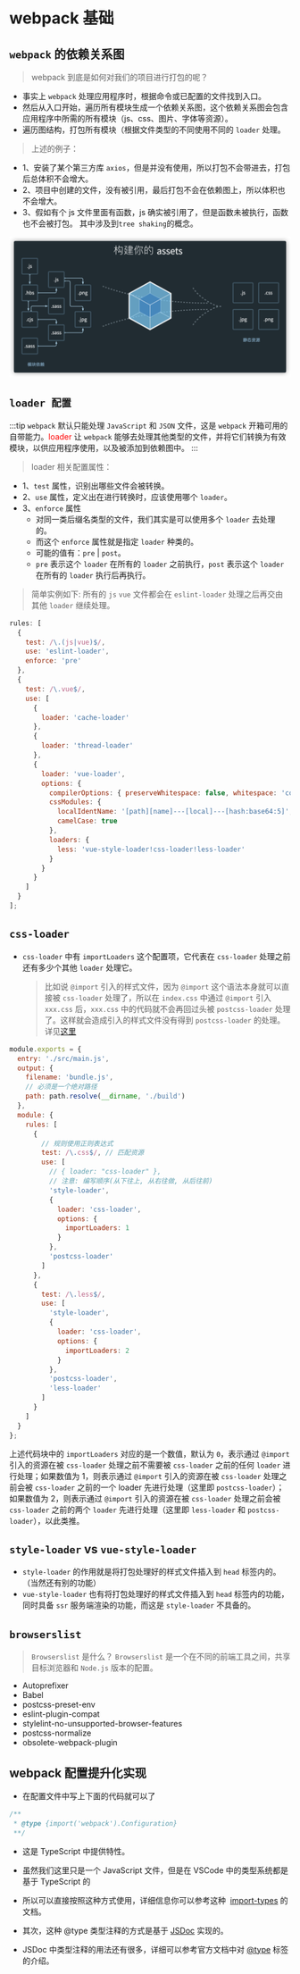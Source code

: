# webpack 基础

## `webpack` 的依赖关系图

> webpack 到底是如何对我们的项目进行打包的呢？

- 事实上 `webpack` 处理应用程序时，根据命令或已配置的文件找到入口。
- 然后从入口开始，遍历所有模块生成一个依赖关系图，这个依赖关系图会包含应用程序中所需的所有模块（js、css、图片、字体等资源）。
- 遍历图结构，打包所有模块（根据文件类型的不同使用不同的 `loader` 处理。

> 上述的例子：

- 1、安装了某个第三方库 `axios`，但是并没有使用，所以打包不会带进去，打包后总体积不会增大。
- 2、项目中创建的文件，没有被引用，最后打包不会在依赖图上，所以体积也不会增大。
- 3、假如有个 js 文件里面有函数，js 确实被引用了，但是函数未被执行，函数也不会被打包。
  其中涉及到`tree shaking`的概念。

![webpack_main](webpack_main.png)

## `loader 配置`

:::tip
`webpack` 默认只能处理 `JavaScript` 和 `JSON` 文件，这是 `webpack` 开箱可用的自带能力。<font style="color: red">loader</font> 让 `webpack` 能够去处理其他类型的文件，并将它们转换为有效模块，以供应用程序使用，以及被添加到依赖图中。
:::

> loader 相关配置属性：

- 1、`test` 属性，识别出哪些文件会被转换。
- 2、`use` 属性，定义出在进行转换时，应该使用哪个 `loader`。
- 3、`enforce` 属性
  - 对同一类后缀名类型的文件，我们其实是可以使用多个 `loader` 去处理的。
  - 而这个 `enforce` 属性就是指定 `loader` 种类的。
  - 可能的值有：`pre` | `post`。
  - `pre` 表示这个 `loader` 在所有的 `loader` 之前执行，`post` 表示这个 `loader` 在所有的 `loader` 执行后再执行。

> 简单实例如下: 所有的 `js` `vue` 文件都会在 `eslint-loader` 处理之后再交由其他 `loader` 继续处理。

```js
rules: [
  {
    test: /\.(js|vue)$/,
    use: 'eslint-loader',
    enforce: 'pre'
  },
  {
    test: /\.vue$/,
    use: [
      {
        loader: 'cache-loader'
      },
      {
        loader: 'thread-loader'
      },
      {
        loader: 'vue-loader',
        options: {
          compilerOptions: { preserveWhitespace: false, whitespace: 'condense' },
          cssModules: {
            localIdentName: '[path][name]---[local]---[hash:base64:5]',
            camelCase: true
          },
          loaders: {
            less: 'vue-style-loader!css-loader!less-loader'
          }
        }
      }
    ]
  }
];
```

## `css-loader`

- `css-loader` 中有 `importLoaders` 这个配置项，它代表在 `css-loader` 处理之前还有多少个其他 `loader` 处理它。
  > 比如说 `@import` 引入的样式文件，因为 `@import` 这个语法本身就可以直接被 `css-loader` 处理了，所以在 `index.css` 中通过 `@import` 引入 `xxx.css` 后，`xxx.css` 中的代码就不会再回过头被 `postcss-loader` 处理了。这样就会造成引入的样式文件没有得到 `postcss-loader` 的处理。详见[这里](https://juejin.cn/post/7000519839378833416)

```js
module.exports = {
  entry: './src/main.js',
  output: {
    filename: 'bundle.js',
    // 必须是一个绝对路径
    path: path.resolve(__dirname, './build')
  },
  module: {
    rules: [
      {
        // 规则使用正则表达式
        test: /\.css$/, // 匹配资源
        use: [
          // { loader: "css-loader" },
          // 注意: 编写顺序(从下往上, 从右往做, 从后往前)
          'style-loader',
          {
            loader: 'css-loader',
            options: {
              importLoaders: 1
            }
          },
          'postcss-loader'
        ]
      },
      {
        test: /\.less$/,
        use: [
          'style-loader',
          {
            loader: 'css-loader',
            options: {
              importLoaders: 2
            }
          },
          'postcss-loader',
          'less-loader'
        ]
      }
    ]
  }
};
```

上述代码块中的 `importLoaders` 对应的是一个数值，默认为 `0`，表示通过 `@import` 引入的资源在被 `css-loader` 处理之前不需要被 `css-loader` 之前的任何 `loader` 进行处理；如果数值为 1，则表示通过 `@import` 引入的资源在被 `css-loader` 处理之前会被 `css-loader` 之前的一个 loader 先进行处理（这里即 `postcss-loader`）；如果数值为 2，则表示通过 `@import` 引入的资源在被 `css-loader` 处理之前会被 `css-loader` 之前的两个 `loader` 先进行处理（这里即 `less-loader` 和 `postcss-loader`），以此类推。

## `style-loader` vs `vue-style-loader`

- `style-loader` 的作用就是将打包处理好的样式文件插入到 `head` 标签内的。（当然还有别的功能）
- `vue-style-loader` 也有将打包处理好的样式文件插入到 `head` 标签内的功能，同时具备 `ssr` 服务端渲染的功能，而这是 `style-loader` 不具备的。

## `browserslist`

> `Browserslist` 是什么？ `Browserslist` 是一个在不同的前端工具之间，共享目标浏览器和 `Node.js` 版本的配置。

- Autoprefixer
- Babel
- postcss-preset-env
- eslint-plugin-compat
- stylelint-no-unsupported-browser-features
- postcss-normalize
- obsolete-webpack-plugin

## webpack 配置提升化实现

- 在配置文件中写上下面的代码就可以了

```js
/**
 * @type {import('webpack').Configuration}
 **/
```

- 这是 TypeScript 中提供特性。
- 虽然我们这里只是一个 JavaScript 文件，但是在 VSCode 中的类型系统都是基于 TypeScript 的
- 所以可以直接按照这种方式使用，详细信息你可以参考这种  [import-types](https://www.typescriptlang.org/docs/handbook/jsdoc-supported-types.html#import-types) 的文档。

- 其次，这种 @type 类型注释的方式是基于 [JSDoc](https://jsdoc.app/) 实现的。
- JSDoc 中类型注释的用法还有很多，详细可以参考官方文档中对 [@type](https://jsdoc.app/tags-type.html) 标签的介绍。
